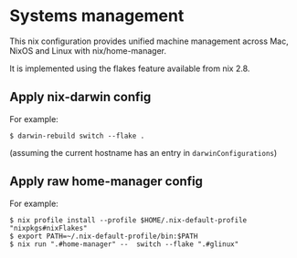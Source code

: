 # Systems management

This nix configuration provides unified machine management across Mac, NixOS
and Linux with nix/home-manager.

It is implemented using the flakes feature available from nix 2.8.

## Apply nix-darwin config

For example:

```
$ darwin-rebuild switch --flake .
```

(assuming the current hostname has an entry in `darwinConfigurations`)

## Apply raw home-manager config

For example:

```
$ nix profile install --profile $HOME/.nix-default-profile "nixpkgs#nixFlakes"
$ export PATH=~/.nix-default-profile/bin:$PATH
$ nix run ".#home-manager" --  switch --flake ".#glinux"
```
